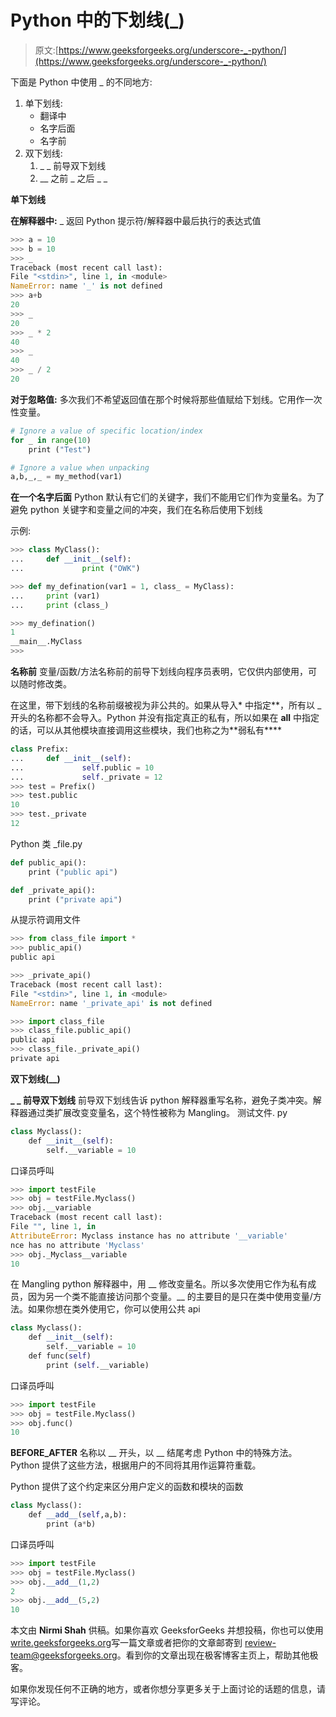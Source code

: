 # Python 中的下划线(_)

> 原文:[https://www.geeksforgeeks.org/underscore-_-python/](https://www.geeksforgeeks.org/underscore-_-python/)

下面是 Python 中使用 _ 的不同地方:

1.  单下划线:
    *   翻译中
    *   名字后面
    *   名字前
2.  双下划线:
    1.  _ _ 前导双下划线
    2.  __ 之前 _ 之后 _ _

**单下划线**

**在解释器中:**
_ 返回 Python 提示符/解释器中最后执行的表达式值

```py
>>> a = 10
>>> b = 10
>>> _
Traceback (most recent call last):
File "<stdin>", line 1, in <module>
NameError: name '_' is not defined
>>> a+b
20
>>> _
20
>>> _ * 2
40
>>> _
40
>>> _ / 2
20
```

**对于忽略值:**
多次我们不希望返回值在那个时候将那些值赋给下划线。它用作一次性变量。

```py
# Ignore a value of specific location/index
for _ in range(10)
    print ("Test")

# Ignore a value when unpacking
a,b,_,_ = my_method(var1)
```

**在一个名字后面**
Python 默认有它们的关键字，我们不能用它们作为变量名。为了避免 python 关键字和变量之间的冲突，我们在名称后使用下划线

示例:

```py
>>> class MyClass():
...     def __init__(self):
...             print ("OWK")

>>> def my_defination(var1 = 1, class_ = MyClass):
...     print (var1)
...     print (class_)

>>> my_defination()
1
__main__.MyClass
>>>
```

**名称前**
变量/函数/方法名称前的前导下划线向程序员表明，它仅供内部使用，可以随时修改类。

在这里，带下划线的名称前缀被视为非公共的。如果从导入* 中指定**，所有以 _ 开头的名称都不会导入。Python 并没有指定真正的私有，所以如果在 __all__ 中指定的话，可以从其他模块直接调用这些模块，我们也称之为**弱私有****

```py
class Prefix:
...     def __init__(self):
...             self.public = 10
...             self._private = 12
>>> test = Prefix()
>>> test.public
10
>>> test._private
12
```

Python 类 _file.py

```py
def public_api():
    print ("public api")

def _private_api():
    print ("private api")
```

从提示符调用文件

```py
>>> from class_file import *
>>> public_api()
public api

>>> _private_api()
Traceback (most recent call last):
File "<stdin>", line 1, in <module>
NameError: name '_private_api' is not defined

>>> import class_file
>>> class_file.public_api()
public api
>>> class_file._private_api()
private api
```

**双下划线(__)**

**_ _ 前导双下划线**
前导双下划线告诉 python 解释器重写名称，避免子类冲突。解释器通过类扩展改变变量名，这个特性被称为 Mangling。
测试文件. py

```py
class Myclass():
    def __init__(self):
        self.__variable = 10
```

口译员呼叫

```py
>>> import testFile
>>> obj = testFile.Myclass()
>>> obj.__variable
Traceback (most recent call last):
File "", line 1, in
AttributeError: Myclass instance has no attribute '__variable'
nce has no attribute 'Myclass'
>>> obj._Myclass__variable
10
```

在 Mangling python 解释器中，用 __ 修改变量名。所以多次使用它作为私有成员，因为另一个类不能直接访问那个变量。__ 的主要目的是只在类中使用变量/方法。如果你想在类外使用它，你可以使用公共 api

```py
class Myclass():
    def __init__(self):
        self.__variable = 10
    def func(self)
        print (self.__variable)
```

口译员呼叫

```py
>>> import testFile
>>> obj = testFile.Myclass()
>>> obj.func()
10
```

**__BEFORE_AFTER__**
名称以 __ 开头，以 __ 结尾考虑 Python 中的特殊方法。Python 提供了这些方法，根据用户的不同将其用作运算符重载。

Python 提供了这个约定来区分用户定义的函数和模块的函数

```py
class Myclass():
    def __add__(self,a,b):
        print (a*b)
```

口译员呼叫

```py
>>> import testFile
>>> obj = testFile.Myclass()
>>> obj.__add__(1,2)
2
>>> obj.__add__(5,2)
10
```

本文由 **Nirmi Shah** 供稿。如果你喜欢 GeeksforGeeks 并想投稿，你也可以使用[write.geeksforgeeks.org](https://write.geeksforgeeks.org)写一篇文章或者把你的文章邮寄到 review-team@geeksforgeeks.org。看到你的文章出现在极客博客主页上，帮助其他极客。

如果你发现任何不正确的地方，或者你想分享更多关于上面讨论的话题的信息，请写评论。